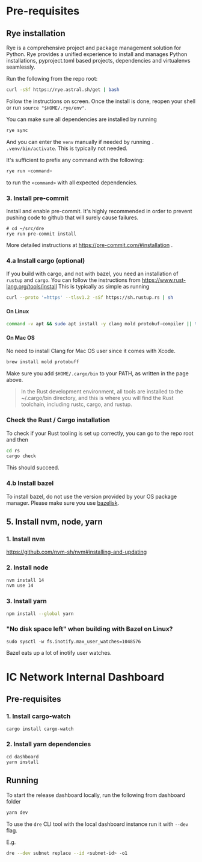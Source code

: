 # Pre-requisites

## Rye installation

Rye is a comprehensive project and package management solution for Python.
Rye provides a unified experience to install and manages Python installations,
pyproject.toml based projects, dependencies and virtualenvs seamlessly.

Run the following from the repo root:

```bash
curl -sSf https://rye.astral.sh/get | bash
```

Follow the instructions on screen. Once the install is done,
reopen your shell or run `source "$HOME/.rye/env"`.

You can make sure all dependencies are installed by running

```bash
rye sync
```

And you can enter the `venv` manually if needed by running `. .venv/bin/activate`.
This is typically not needed.

It's sufficient to prefix any command with the following:

```bash
rye run <command>
```

to run the `<command>` with all expected dependencies.

### 3. Install pre-commit

Install and enable pre-commit. It's highly recommended in order to prevent pushing code to github that will surely cause failures.

```
# cd ~/src/dre
rye run pre-commit install
```

More detailed instructions at https://pre-commit.com/#installation .

### 4.a Install cargo (optional)

If you build with cargo, and not with bazel, you need an installation of `rustup` and `cargo`. You can follow the instructions from https://www.rust-lang.org/tools/install
This is typically as simple as running

```sh
curl --proto '=https' --tlsv1.2 -sSf https://sh.rustup.rs | sh
```
#### On Linux
```sh
command -v apt && sudo apt install -y clang mold protobuf-compiler || true
```
#### On Mac OS
No need to install Clang for Mac OS user since it comes with Xcode.
```sh
brew install mold protobuff
```
Make sure you add `$HOME/.cargo/bin` to your PATH, as written in the page above.
> In the Rust development environment, all tools are installed to the ~/.cargo/bin directory, and this is where you will find the Rust toolchain, including rustc, cargo, and rustup.

### Check the Rust / Cargo installation

To check if your Rust tooling is set up correctly, you can go to the repo root and then
```sh
cd rs
cargo check
```

This should succeed.

### 4.b Install bazel

To install bazel, do not use the version provided by your OS package manager. Please make sure you use [bazelisk](https://bazel.build/install/bazelisk).

## 5. Install nvm, node, yarn

### 1. Install nvm

https://github.com/nvm-sh/nvm#installing-and-updating

### 2. Install node

```sh
nvm install 14
nvm use 14
```

### 3. Install yarn

```sh
npm install --global yarn
```

### "No disk space left" when building with Bazel on Linux?

```
sudo sysctl -w fs.inotify.max_user_watches=1048576
```

Bazel eats up a lot of inotify user watches.

# IC Network Internal Dashboard

## Pre-requisites

### 1. Install cargo-watch

```sh
cargo install cargo-watch
```

### 2. Install yarn dependencies

```
cd dashboard
yarn install
```

## Running

To start the release dashboard locally, run the following from dashboard folder

```sh
yarn dev
```

To use the `dre` CLI tool with the local dashboard instance run it with `--dev` flag.

E.g.

```sh
dre --dev subnet replace --id <subnet-id> -o1
```
